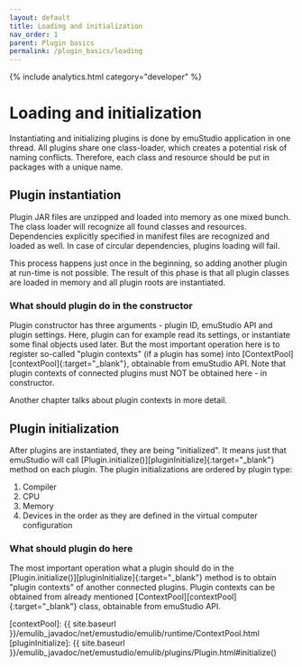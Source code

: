 ```yaml
---
layout: default
title: Loading and initialization
nav_order: 1
parent: Plugin basics
permalink: /plugin_basics/loading
---
```


{% include analytics.html category="developer" %}

# Loading and initialization

Instantiating and initializing plugins is done by emuStudio application in one thread. All plugins share one
class-loader, which creates a potential risk of naming conflicts. Therefore, each class and resource should be put in
packages with a unique name.

## Plugin instantiation

Plugin JAR files are unzipped and loaded into memory as one mixed bunch. The class loader will recognize all found
classes and resources. Dependencies explicitly specified in manifest files are recognized and loaded as well. In case
of circular dependencies, plugins loading will fail.

This process happens just once in the beginning, so adding another plugin at run-time is not possible. The result of
this phase is that all plugin classes are loaded in memory and all plugin roots are instantiated.

### What should plugin do in the constructor

Plugin constructor has three arguments - plugin ID, emuStudio API and plugin settings. Here, plugin can for example read
its settings, or instantiate some final objects used later. But the most important operation here is to register
so-called "plugin contexts" (if a plugin has some) into [ContextPool][contextPool]{:target="_blank"}, obtainable from
emuStudio API. Note that plugin contexts of connected plugins must NOT be obtained here - in constructor.

Another chapter talks about plugin contexts in more detail.

## Plugin initialization

After plugins are instantiated, they are being "initialized". It means just that emuStudio will
call [Plugin.initialize()][pluginInitialize]{:target="_blank"} method on each plugin. The plugin initializations are
ordered by plugin type:

1. Compiler
2. CPU
3. Memory
4. Devices in the order as they are defined in the virtual computer configuration

### What should plugin do here

The most important operation what a plugin should do in the [Plugin.initialize()][pluginInitialize]{:target="_blank"}
method is to obtain "plugin contexts" of another connected plugins. Plugin contexts can be obtained from already
mentioned [ContextPool][contextPool]{:target="_blank"} class, obtainable from emuStudio API.

[contextPool]: {{ site.baseurl }}/emulib_javadoc/net/emustudio/emulib/runtime/ContextPool.html
[pluginInitialize]: {{ site.baseurl }}/emulib_javadoc/net/emustudio/emulib/plugins/Plugin.html#initialize()
